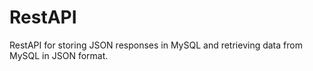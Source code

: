 # RestAPI
RestAPI for storing JSON responses in MySQL and retrieving data from MySQL in JSON format.

